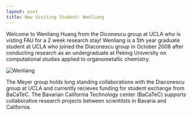 ```yaml
---
layout: post
title: New Visiting Student: Wenliang
---
```


Welcome to Wenliang Huang from the Diconescu group at UCLA who is visting FAU for a 2 week research stay! 
Wenliang is a 5th year graduate student at UCLA who joined the Diaconescu group in October 2008 after conducting research as an undergraduate at Peking University on computational studies applied to organometallic chemistry.                        

![Wenliang](img/wenliangface.jpg)

The Meyer group holds long standing collaborations with the Diaconescu group at UCLA and currently recieves funding for student exchange from BaCaTeC. 
The Bavarian California Technology center (BaCaTeC) supports collaborative research projects between scientitsts in Bavaria and California.
